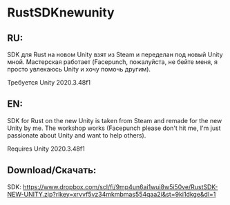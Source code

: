 # RustSDKnewunity

## RU: 
SDK для Rust на новом Unity взят из Steam и переделан под новый Unity мной. Мастерская работает (Facepunch, пожалуйста, не бейте меня, я просто увлекаюсь Unity и хочу помочь другим).

Требуется Unity 2020.3.48f1

## EN:
SDK for Rust on the new Unity is taken from Steam and remade for the new Unity by me. The workshop works (Facepunch please don't hit me, I'm just passionate about Unity and want to help others).

Requires Unity 2020.3.48f1

## Download/Скачать:
SDK: https://www.dropbox.com/scl/fi/9mp4un6ai1wui8w5i50ve/RustSDK-NEW-UNITY.zip?rlkey=xrvvf5vz34mkmbmas554qaa2i&st=9ki1dkge&dl=1
